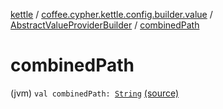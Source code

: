 [kettle](../../index.md) / [coffee.cypher.kettle.config.builder.value](../index.md) / [AbstractValueProviderBuilder](index.md) / [combinedPath](./combined-path.md)

# combinedPath

(jvm) `val combinedPath: `[`String`](https://kotlinlang.org/api/latest/jvm/stdlib/kotlin/-string/index.html) [(source)](https://github.com/Cypher121/kettle/blob/master/src/main/kotlin/coffee/cypher/kettle/config/builder/value/AbstractValueProviderBuilder.kt#L25)